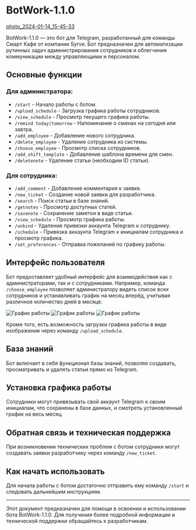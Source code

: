 # BotWork-1.1.0

[photo_2024-01-14_15-45-33](https://github.com/WoLand-Q/BotWork-1.1.0/assets/72334898/c6bceb5c-a3e2-41ea-8925-74aee1cd218b)


BotWork-1.1.0 — это бот для Telegram, разработанный для команды Смарт Кафе от компании Syrve. Бот предназначен для автоматизации рутинных задач администрирования сотрудников и облегчения коммуникации между управляющими и персоналом.

## Основные функции

### Для администратора:

- `/start` - Начало работы с ботом.
- `/upload_schedule` - Загрузка графика работы сотрудников.
- `/view_schedule` - Просмотр текущего графика работы.
- `/remind today|tomorrow` - Напоминание о сменах на сегодня или завтра.
- `/add_employee` - Добавление нового сотрудника.
- `/delete_employee` - Удаление сотрудника из системы.
- `/choose_employee` - Просмотр списка сотрудников.
- `/add_shift_template` - Добавление шаблона времени для смен.
- `/deletenote` - Удаление статьи (необходим ID статьи).

### Для сотрудника:

- `/add_comment` - Добавление комментария к заявке.
- `/new_ticket` - Создание новой заявки для разработчика.
- `/search` - Поиск статьи в базе знаний.
- `/getnotes` - Просмотр доступных статей.
- `/savenote` - Сохранение заметки в виде статьи.
- `/view_schedule` - Просмотр графика работы.
- `/unbind` - Удаление привязки аккаунта Telegram к сотруднику.
- `/schedule` - Привязка аккаунта Telegram к инициалам сотрудника и просмотр графика.
- `/set_preferences` - Отправка пожеланий по графику работы.

## Интерфейс пользователя

Бот предоставляет удобный интерфейс для взаимодействия как с администраторами, так и с сотрудниками. Например, команда `/choose_employee` позволяет администратору видеть список всех сотрудников и устанавливать график на месяц вперёд, учитывая различное количество дней в месяце.

![График работы](https://github.com/WoLand-Q/BotWork-1.1.0/assets/72334898/45a62efd-000c-465c-996c-0bc3dd444ecb)
![График работы](https://github.com/WoLand-Q/BotWork-1.1.0/assets/72334898/d606651a-ce3c-47f6-8e9c-4fe30e7b2c4a)
![График работы](https://github.com/WoLand-Q/BotWork-1.1.0/assets/72334898/5a96bb76-98e3-4405-bee7-be49f6c78e11)


Кроме того, есть возможность загрузки графика работы в виде изображения через команду `/upload_schedule`.

## База знаний

Бот включает в себя функционал базы знаний, позволяя создавать, просматривать и удалять статьи прямо из Telegram.

## Установка графика работы

Сотрудники могут привязывать свой аккаунт Telegram к своим инициалам, что сохранены в базе данных, и смотреть установленный график на весь месяц.

## Обратная связь и техническая поддержка

При возникновении технических проблем с ботом сотрудники могут создавать заявки разработчику через команду `/new_ticket`.

## Как начать использовать

Для начала работы с ботом достаточно отправить ему команду `/start` и следовать дальнейшим инструкциям.

---

Этот документ предназначен для помощи в освоении и использовании бота BotWork-1.1.0. Для получения более подробной информации и технической поддержки обращайтесь к разработчикам.
